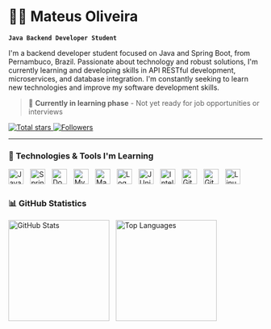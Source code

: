 # 👨‍💻 Mateus Oliveira

**`Java Backend Developer Student`**

I'm a backend developer student focused on Java and Spring Boot, from Pernambuco, Brazil. Passionate about technology and robust solutions, I'm currently learning and developing skills in API RESTful development, microservices, and database integration. I'm constantly seeking to learn new technologies and improve my software development skills.

> 🚧 **Currently in learning phase** - Not yet ready for job opportunities or interviews

<p align="left">
    <a href="https://github.com/mateusdev26?tab=repositories&sort=stargazers">
        <img 
            alt="Total stars" 
            title="Total GitHub Stars" 
            src="https://custom-icon-badges.demolab.com/github/stars/mateusdev26?color=55960c&style=for-the-badge&labelColor=488207&logo=star&label=stars"
        />
    </a>
    <a href="https://github.com/mateusdev26?tab=followers">
        <img 
            alt="Followers" 
            title="Follow me on GitHub" 
            src="https://custom-icon-badges.demolab.com/github/followers/mateusdev26?color=236ad3&labelColor=1155ba&style=for-the-badge&logo=github&label=Followers&logoColor=white"
        />
    </a>
  
</p>

---

### 🤖 Technologies & Tools I'm Learning

<img 
    align="left" 
    alt="Java"
    title="Java" 
    width="30px" 
    style="padding-right: 10px;" 
    src="https://cdn.jsdelivr.net/gh/devicons/devicon@latest/icons/java/java-original.svg" 
/>
<img 
    align="left" 
    alt="Spring Boot" 
    title="Spring Boot"
    width="30px" 
    style="padding-right: 10px;" 
    src="https://cdn.jsdelivr.net/gh/devicons/devicon@latest/icons/spring/spring-original.svg" 
/>
<img 
    align="left" 
    alt="Docker" 
    title="Docker"
    width="30px" 
    style="padding-right: 10px;" 
    src="https://cdn.jsdelivr.net/gh/devicons/devicon@latest/icons/docker/docker-original.svg" 
/>
<img 
    align="left" 
    alt="MySQL" 
    title="MySQL"
    width="30px" 
    style="padding-right: 10px;" 
    src="https://cdn.jsdelivr.net/gh/devicons/devicon@latest/icons/mysql/mysql-original.svg" 
/>
<img 
    align="left" 
    alt="Maven"
    title="Maven" 
    width="30px" 
    style="padding-right: 10px;" 
    src="https://cdn.jsdelivr.net/gh/devicons/devicon@latest/icons/maven/maven-original.svg" 
/>
<img 
    align="left" 
    alt="Log4j2" 
    title="Log4j2"
    width="30px" 
    style="padding-right: 10px;" 
    src="https://upload.wikimedia.org/wikipedia/commons/thumb/d/d4/Apache_Log4j_Logo.svg/512px-Apache_Log4j_Logo.svg.png?20240806010340" 
/>
<img 
    align="left" 
    alt="JUnit" 
    title="JUnit"
    width="30px" 
    style="padding-right: 10px;" 
    src="https://cdn.jsdelivr.net/gh/devicons/devicon@latest/icons/junit/junit-original.svg" 
/>
<img 
    align="left" 
    alt="IntelliJ IDEA"
    title="IntelliJ IDEA" 
    width="30px" 
    style="padding-right: 10px;" 
    src="https://cdn.jsdelivr.net/gh/devicons/devicon@latest/icons/intellij/intellij-original.svg" 
/>
<img 
    align="left" 
    alt="Git"
    title="Git" 
    width="30px" 
    style="padding-right: 10px;" 
    src="https://cdn.jsdelivr.net/gh/devicons/devicon@latest/icons/git/git-original.svg" 
/>
<img 
    align="left" 
    alt="GitHub" 
    title="GitHub"
    width="30px" 
    style="padding-right: 10px;" 
    src="https://cdn.jsdelivr.net/gh/devicons/devicon@latest/icons/github/github-original.svg" 
/>
<img 
    align="left" 
    alt="Linux"
    title="Linux" 
    width="30px" 
    style="padding-right: 10px;" 
    src="https://cdn.jsdelivr.net/gh/devicons/devicon@latest/icons/linux/linux-original.svg" 
/>
<br/>
<br/>

### 📊 GitHub Statistics

<p>
  <img 
    align="left" 
    alt="GitHub Stats" 
    height="200" 
    style="padding-right: 10px;" 
    src="https://github-readme-stats.vercel.app/api?username=mateusdev26&show_icons=true&theme=tokyonight&include_all_commits=true&locale=en" 
  />

<img 
    align="left" 
    alt="Top Languages" 
    height="200" 
    src="https://github-readme-stats.vercel.app/api/top-langs/?username=mateusdev26&theme=tokyonight&layout=compact&custom_title=Learning+Technologies&langs_count=8&hide=html,css,javascript,typescript" 
  />
</p>

